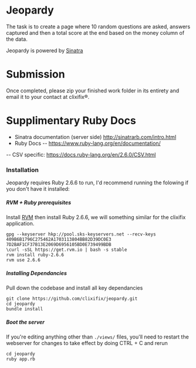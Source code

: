 # Jeopardy

The task is to create a page where 10 random questions are asked, answers captured and then a total score at the end based on the money column of the data.

Jeopardy is powered by [Sinatra](http://sinatrarb.com/)

# Submission

Once completed, please zip your finished work folder in its entirety and email it to your contact at clixifix®.

# Supplimentary Ruby Docs
  - Sinatra documentation (server side) http://sinatrarb.com/intro.html
  - Ruby Docs
  -- https://www.ruby-lang.org/en/documentation/

  -- CSV specific: https://docs.ruby-lang.org/en/2.6.0/CSV.html


### Installation

Jeopardy requires Ruby 2.6.6 to run, I'd recommend running the folowing if you don't have it installed:

##### RVM + Ruby prerequisites
Install [RVM](https://rvm.io/rvm/install) then install Ruby 2.6.6, we will something similar for the clixifix application.
```
gpg --keyserver hkp://pool.sks-keyservers.net --recv-keys 409B6B1796C275462A1703113804BB82D39DC0E3 7D2BAF1CF37B13E2069D6956105BD0E739499BDB
\curl -sSL https://get.rvm.io | bash -s stable
rvm install ruby-2.6.6
rvm use 2.6.6
```

##### Installing Dependancies
Pull down the codebase and install all key dependancies
```
git clone https://github.com/clixifix/jeopardy.git
cd jeopardy
bundle install
```


##### Boot the server
If you're editing anything other than `./views/` files, you'll need to restart the webserver for changes to take effect by doing CTRL + C and rerun
```
cd jeopardy
ruby app.rb
```

